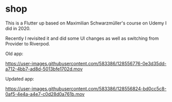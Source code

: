 # shop

This is a Flutter up based on Maximilian Schwarzmüller's course on Udemy I did in 2020.

Recently I revisited it and did some UI changes
as well as switching from Provider to Riverpod.


Old app:

https://user-images.githubusercontent.com/583386/128556776-0e3d35dd-a712-4bb7-ad8d-5013bfe1702d.mov

Updated app:

https://user-images.githubusercontent.com/583386/128556824-bd0cc5c8-0af5-4e4a-a4e7-c0d28d0a761b.mov

